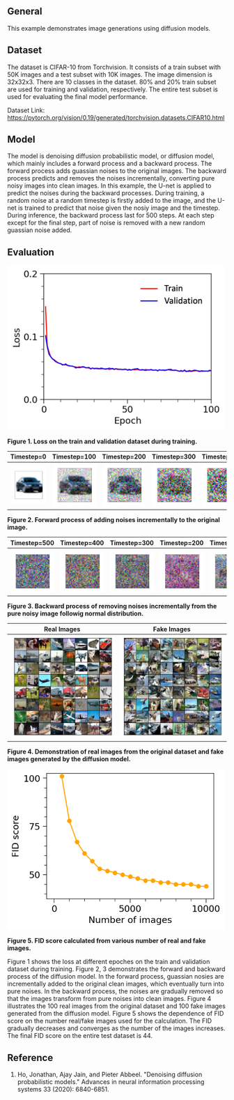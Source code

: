 ## General
This example demonstrates image generations using diffusion models. 

## Dataset
The dataset is CIFAR-10 from Torchvision. It consists of a train subset with 50K images and a test subset with 10K images. The image dimension is 32x32x3. There are 10 classes in the dataset. 80% and 20% train subset are used for training and validation, respectively. The entire test subset is used for evaluating the final model performance. 

Dataset Link: https://pytorch.org/vision/0.19/generated/torchvision.datasets.CIFAR10.html

## Model
The model is denoising diffusion probabilistic model, or diffusion model, which mainly includes a forward process and a backward process. The forward process adds guassian noises to the original images. The backward process predicts and removes the noises incrementally, converting pure noisy images into clean images. In this example, the U-net is applied to predict the noises during the backward processes. During training, a random noise at a random timestep is firstly added to the image, and the U-net is trained to predict that noise given the nosiy image and the timestep. During inference, the backward process last for 500 steps. At each step except for the final step, part of noise is removed with a new random guassian noise added.  

## Evaluation

<img src="figures/train_valid_loss.png" width="500" />

**Figure 1. Loss on the train and validation dataset during training.**

| Timestep=0 | Timestep=100 | Timestep=200 | Timestep=300 | Timestep=400 | Timestep=500 |
|---|---|---|---|---|---|
| <img src="figures/noise_image_0.tif" /> | <img src="figures/noise_image_100.tif" /> | <img src="figures/noise_image_200.tif" /> | <img src="figures/noise_image_300.tif" /> | <img src="figures/noise_image_400.tif" /> | <img src="figures/noise_image_500.tif" /> |

**Figure 2. Forward process of adding noises incrementally to the original image.**

| Timestep=500 | Timestep=400 | Timestep=300 | Timestep=200 | Timestep=100 | Timestep=0 |
|---|---|---|---|---|---|
| <img src="figures/denoise_image_500.tif" /> | <img src="figures/denoise_image_400.tif" /> | <img src="figures/denoise_image_300.tif" /> | <img src="figures/denoise_image_200.tif" /> | <img src="figures/denoise_image_100.tif" /> | <img src="figures/denoise_image_0.tif" /> |

**Figure 3. Backward process of removing noises incrementally from the pure noisy image followig normal distribution.**

| Real Images | Fake Images |
|---|---|
| <img src="figures/real_images.tif" width="500" /> | <img src="figures/fake_images.tif" width="500" /> |

**Figure 4. Demonstration of real images from the original dataset and fake images generated by the diffusion model.**


<img src="figures/fid_score.tif" width="500" />

**Figure 5. FID score calculated from various number of real and fake images.**

Figure 1 shows the loss at different epoches on the train and validation dataset during training. Figure 2, 3 demonstrates the forward and backward process of the diffusion model. In the forward process, guassian nosies are incrementally added to the original clean images, which eventually turn into pure noises. In the backward process, the noises are gradually removed so that the images transform from pure noises into clean images. Figure 4 illustrates the 100 real images from the original dataset and 100 fake images generated from the diffusion model. Figure 5 shows the dependence of FID score on the number real/fake images used for the calculation. The FID gradually decreases and converges as the number of the images increases. The final FID score on the entire test dataset is 44.

## Reference
1. Ho, Jonathan, Ajay Jain, and Pieter Abbeel. "Denoising diffusion probabilistic models." Advances in neural information processing systems 33 (2020): 6840-6851.
